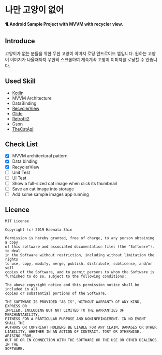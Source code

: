 나만 고양이 없어
==================

**🐈 Android Sample Project with MVVM with recycler view.**

## Introduce

고양이가 없는 분들을 위한 무한 고양이 이미지 로딩 안드로이드 앱입니다. 원하는 고양이 이미지가 나올때까지 무한히 스크롤하여 계속계속 고양이 이미지를 로딩할 수 있습니다.

## Used Skill

- [Kotlin](https://kotlinlang.org/)
- MVVM Architecture
- DataBinding
- [RecyclerView](https://developer.android.com/reference/android/support/v7/widget/RecyclerView)
- [Glide](https://github.com/bumptech/glide)
- [Retrofit2](https://square.github.io/retrofit/)
- [Gson](https://github.com/google/gson)
- [TheCatApi](https://thecatapi.com/)

## Check List

- [x] MVVM architectural pattern
- [x] Data binding
- [x] RecyclerView
- [ ] Unit Test
- [ ] UI Test
- [ ] Show a full-sized cat image when click its thumbnail
- [ ] Save an cat image into storage
- [ ] Add some sample images app running

## Licence

```
MIT License

Copyright (c) 2019 Haenala Shin

Permission is hereby granted, free of charge, to any person obtaining a copy
of this software and associated documentation files (the "Software"), to deal
in the Software without restriction, including without limitation the rights
to use, copy, modify, merge, publish, distribute, sublicense, and/or sell
copies of the Software, and to permit persons to whom the Software is
furnished to do so, subject to the following conditions:

The above copyright notice and this permission notice shall be included in all
copies or substantial portions of the Software.

THE SOFTWARE IS PROVIDED "AS IS", WITHOUT WARRANTY OF ANY KIND, EXPRESS OR
IMPLIED, INCLUDING BUT NOT LIMITED TO THE WARRANTIES OF MERCHANTABILITY,
FITNESS FOR A PARTICULAR PURPOSE AND NONINFRINGEMENT. IN NO EVENT SHALL THE
AUTHORS OR COPYRIGHT HOLDERS BE LIABLE FOR ANY CLAIM, DAMAGES OR OTHER
LIABILITY, WHETHER IN AN ACTION OF CONTRACT, TORT OR OTHERWISE, ARISING FROM,
OUT OF OR IN CONNECTION WITH THE SOFTWARE OR THE USE OR OTHER DEALINGS IN THE
SOFTWARE.
```